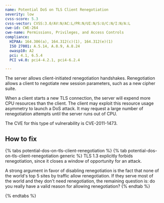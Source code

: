 ```yaml
---
name: Potential DoS on TLS Client Renegotiation
severity: low
cvss-score: 5.3
cvss-vector: CVSS:3.0/AV:N/AC:L/PR:N/UI:N/S:U/C:N/I:N/A:L
cwe-id: CWE-264
cwe-name: Permissions, Privileges, and Access Controls
compliance:
  HIPAA: 164.306(a), 164.312(c)(1), 164.312(e)(1)
  ISO 27001: A.5.14, A.8.9, A.8.24
  owasp10: A2
  pci: 4.1, 6.5.4
  PCI v4.0: pci4-4.2.1, pci4-6.2.4

---            
```


The server allows client-initiated renegotiation handshakes. Renegotiation allows a client to negotiate new session parameters, such as a new cipher suite. 

When a client starts a new TLS connection, the server will expend more CPU resources than the client. The client may exploit this resource usage asymmetry to launch a DoS attack. It may request a large number of renegotiation attempts until the server runs out of CPU. 

The CVE for this type of vulnerability is CVE-2011-1473.

## How to fix

{% tabs potential-dos-on-tls-client-renegotiation %}
{% tab potential-dos-on-tls-client-renegotiation generic %}
TLS 1.3 explicitly forbids renegotiation, since it closes a window of opportunity for an attack.

A strong argument in favor of disabling renegotiation is the fact that none of the world's top 5 sites by traffic allow renegotiation. If they serve most of the world and they don't need renegotiation, the remaining question is: do you really have a valid reason for allowing renegotiation?
{% endtab %}

{% endtabs %}

